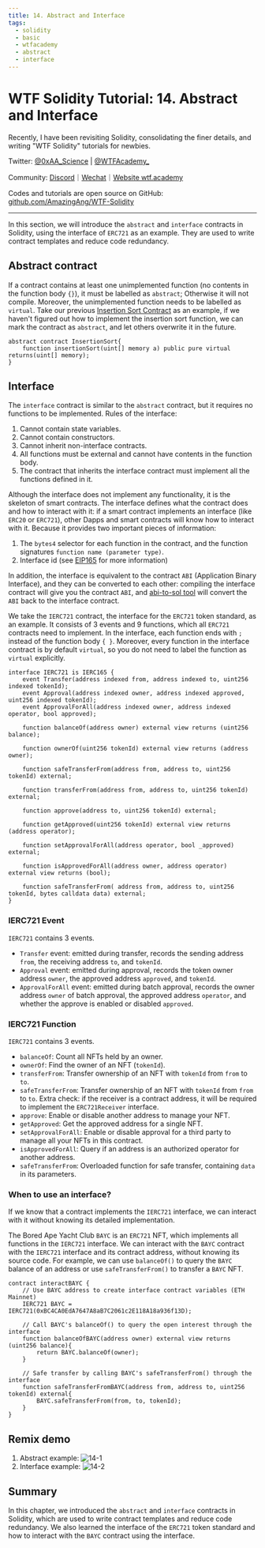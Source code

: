 ```yaml
---
title: 14. Abstract and Interface
tags:
  - solidity
  - basic
  - wtfacademy
  - abstract
  - interface
---
```


# WTF Solidity Tutorial: 14. Abstract and Interface

Recently, I have been revisiting Solidity, consolidating the finer details, and writing "WTF Solidity" tutorials for newbies.

Twitter: [@0xAA_Science](https://twitter.com/0xAA_Science) | [@WTFAcademy_](https://twitter.com/WTFAcademy_)

Community: [Discord](https://discord.gg/5akcruXrsk)｜[Wechat](https://docs.google.com/forms/d/e/1FAIpQLSe4KGT8Sh6sJ7hedQRuIYirOoZK_85miz3dw7vA1-YjodgJ-A/viewform?usp=sf_link)｜[Website wtf.academy](https://wtf.academy)

Codes and tutorials are open source on GitHub: [github.com/AmazingAng/WTF-Solidity](https://github.com/AmazingAng/WTF-Solidity)

-----

In this section, we will introduce the `abstract` and `interface` contracts in Solidity, using the interface of `ERC721` as an example. They are used to write contract templates and reduce code redundancy.

## Abstract contract

If a contract contains at least one unimplemented function (no contents in the function body `{}`), it must be labelled as `abstract`; Otherwise it will not compile. Moreover, the unimplemented function needs to be labelled as `virtual`. 
Take our previous [Insertion Sort Contract](https://github.com/AmazingAng/WTF-Solidity/tree/main/07_InsertionSort) as an example, 
if we haven't figured out how to implement the insertion sort function, we can mark the contract as `abstract`, and let others overwrite it in the future.

```solidity
abstract contract InsertionSort{
    function insertionSort(uint[] memory a) public pure virtual returns(uint[] memory);
}
```

## Interface

The `interface` contract is similar to the `abstract` contract, but it requires no functions to be implemented. Rules of the interface:

1. Cannot contain state variables.
2. Cannot contain constructors.
3. Cannot inherit non-interface contracts.
4. All functions must be external and cannot have contents in the function body.
5. The contract that inherits the interface contract must implement all the functions defined in it.

Although the interface does not implement any functionality, it is the skeleton of smart contracts. The interface 
defines what the contract does and how to interact with it: if a smart contract implements an interface (like `ERC20` or `ERC721`), 
other Dapps and smart contracts will know how to interact with it. Because it provides two important pieces of information:

1. The `bytes4` selector for each function in the contract, and the function signatures `function name (parameter type)`.
2. Interface id (see [EIP165](https://eips.ethereum.org/EIPS/eip-165) for more information)

In addition, the interface is equivalent to the contract `ABI` (Application Binary Interface), 
and they can be converted to each other: compiling the interface contract will give you the contract `ABI`, 
and [abi-to-sol tool](https://gnidan.github.io/abi-to-sol/) will convert the `ABI` back to the interface contract.

We take the `IERC721` contract, the interface for the `ERC721` token standard, as an example. It consists of 3 events and 9 functions, 
which all `ERC721` contracts need to implement. In the interface, each function ends with `;` instead of the function body `{ }`. Moreover, every function in the interface contract is by default `virtual`, so you do not need to label the function as `virtual` explicitly.

```solidity
interface IERC721 is IERC165 {
    event Transfer(address indexed from, address indexed to, uint256 indexed tokenId);
    event Approval(address indexed owner, address indexed approved, uint256 indexed tokenId);
    event ApprovalForAll(address indexed owner, address indexed operator, bool approved);
    
    function balanceOf(address owner) external view returns (uint256 balance);

    function ownerOf(uint256 tokenId) external view returns (address owner);

    function safeTransferFrom(address from, address to, uint256 tokenId) external;

    function transferFrom(address from, address to, uint256 tokenId) external;

    function approve(address to, uint256 tokenId) external;

    function getApproved(uint256 tokenId) external view returns (address operator);

    function setApprovalForAll(address operator, bool _approved) external;

    function isApprovedForAll(address owner, address operator) external view returns (bool);

    function safeTransferFrom( address from, address to, uint256 tokenId, bytes calldata data) external;
}
```

### IERC721 Event
`IERC721` contains 3 events.
- `Transfer` event: emitted during transfer, records the sending address `from`, the receiving address `to`, and `tokenId`.
- `Approval` event: emitted during approval, records the token owner address `owner`, the approved address `approved`, and `tokenId`.
- `ApprovalForAll` event: emitted during batch approval, records the owner address `owner` of batch approval, the approved address `operator`, and whether the approve is enabled or disabled `approved`.

### IERC721 Function
`IERC721` contains 3 events.
- `balanceOf`: Count all NFTs held by an owner.
- `ownerOf`: Find the owner of an NFT (`tokenId`).
- `transferFrom`: Transfer ownership of an NFT with `tokenId` from `from` to `to`.
- `safeTransferFrom`: Transfer ownership of an NFT with `tokenId` from `from` to `to`. Extra check: if the receiver is a contract address, it will be required to implement the `ERC721Receiver` interface.
- `approve`: Enable or disable another address to manage your NFT.
- `getApproved`: Get the approved address for a single NFT.
- `setApprovalForAll`: Enable or disable approval for a third party to manage all your NFTs in this contract.
- `isApprovedForAll`: Query if an address is an authorized operator for another address.
- `safeTransferFrom`: Overloaded function for safe transfer, containing `data` in its parameters.


### When to use an interface?
If we know that a contract implements the `IERC721` interface, we can interact with it without knowing its detailed implementation.

The Bored Ape Yacht Club `BAYC` is an `ERC721` NFT, which implements all functions in the `IERC721` interface. We can interact with the `BAYC` contract with the `IERC721` interface and its contract address, without knowing its source code.
For example, we can use `balanceOf()` to query the `BAYC` balance of an address or use `safeTransferFrom()` to transfer a `BAYC` NFT.


```solidity
contract interactBAYC {
    // Use BAYC address to create interface contract variables (ETH Mainnet)
    IERC721 BAYC = IERC721(0xBC4CA0EdA7647A8aB7C2061c2E118A18a936f13D);

    // Call BAYC's balanceOf() to query the open interest through the interface
    function balanceOfBAYC(address owner) external view returns (uint256 balance){
        return BAYC.balanceOf(owner);
    }

    // Safe transfer by calling BAYC's safeTransferFrom() through the interface
    function safeTransferFromBAYC(address from, address to, uint256 tokenId) external{
        BAYC.safeTransferFrom(from, to, tokenId);
    }
}
```

## Remix demo
1. Abstract example:
  ![14-1](./img/14-1.png)
2. Interface example:
  ![14-2](./img/14-2.png)

## Summary
In this chapter, we introduced the `abstract` and `interface` contracts in Solidity, which are used to write contract templates and reduce code redundancy.
We also learned the interface of the `ERC721` token standard and how to interact with the `BAYC` contract using the interface.
